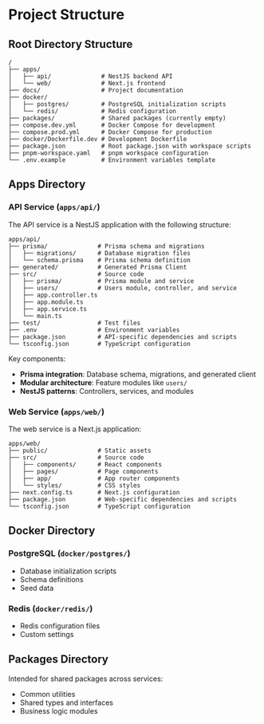 # Project Structure

## Root Directory Structure

```plaintext
/
├── apps/
│   ├── api/              # NestJS backend API
│   └── web/              # Next.js frontend
├── docs/                 # Project documentation
├── docker/
│   ├── postgres/         # PostgreSQL initialization scripts
│   └── redis/            # Redis configuration
├── packages/             # Shared packages (currently empty)
├── compose.dev.yml       # Docker Compose for development
├── compose.prod.yml      # Docker Compose for production
├── docker/Dockerfile.dev # Development Dockerfile
├── package.json          # Root package.json with workspace scripts
├── pnpm-workspace.yaml   # pnpm workspace configuration
└── .env.example          # Environment variables template
```

## Apps Directory

### API Service (`apps/api/`)

The API service is a NestJS application with the following structure:

```plaintext
apps/api/
├── prisma/              # Prisma schema and migrations
│   ├── migrations/      # Database migration files
│   └── schema.prisma    # Prisma schema definition
├── generated/           # Generated Prisma Client
├── src/                 # Source code
│   ├── prisma/          # Prisma module and service
│   ├── users/           # Users module, controller, and service
│   ├── app.controller.ts
│   ├── app.module.ts
│   ├── app.service.ts
│   └── main.ts
├── test/                # Test files
├── .env                 # Environment variables
├── package.json         # API-specific dependencies and scripts
└── tsconfig.json        # TypeScript configuration
```

Key components:

- **Prisma integration**: Database schema, migrations, and generated client
- **Modular architecture**: Feature modules like `users/`
- **NestJS patterns**: Controllers, services, and modules

### Web Service (`apps/web/`)

The web service is a Next.js application:

```plaintext
apps/web/
├── public/              # Static assets
├── src/                 # Source code
│   ├── components/      # React components
│   ├── pages/           # Page components
│   ├── app/             # App router components
│   └── styles/          # CSS styles
├── next.config.ts       # Next.js configuration
├── package.json         # Web-specific dependencies and scripts
└── tsconfig.json        # TypeScript configuration
```

## Docker Directory

### PostgreSQL (`docker/postgres/`)

- Database initialization scripts
- Schema definitions
- Seed data

### Redis (`docker/redis/`)

- Redis configuration files
- Custom settings

## Packages Directory

Intended for shared packages across services:

- Common utilities
- Shared types and interfaces
- Business logic modules
